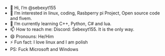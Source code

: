 - 👋 Hi, I’m @sebexyt155
- 👀 I’m interested in linux, coding, Rasbperry pi Project, Open source code and fivem.
- 🌱 I’m currently learning C++, Python, C# and lua.
- 📫 How to reach me: Discord: Sebexyt155. It is the only way.
- 😄 Pronouns: He/Him
- ⚡ Fun fact: I love linux and I am polish
- PS: Fuck Microsoft and Windows


